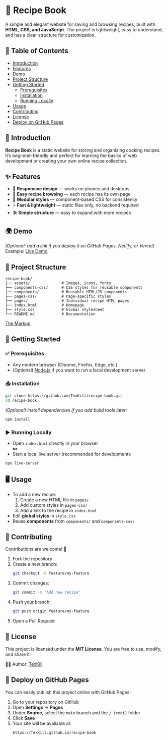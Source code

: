 # 🍲 Recipe Book
A simple and elegant website for saving and browsing recipes, built with **HTML, CSS, and JavaScript**. The project is lightweight, easy to understand, and has a clear structure for customization.

## 📖 Table of Contents
- [Introduction](#introduction)
- [Features](#features)
- [Demo](#demo)
- [Project Structure](#project-structure)
- [Getting Started](#getting-started)
  - [Prerequisites](#prerequisites)
  - [Installation](#installation)
  - [Running Locally](#running-locally)
- [Usage](#usage)
- [Contributing](#contributing)
- [License](#license)
- [Deploy on GitHub Pages](#deploy-on-github-pages)

## 🔎 Introduction
**Recipe Book** is a static website for storing and organizing cooking recipes. It’s beginner-friendly and perfect for learning the basics of web development or creating your own online recipe collection.

## ✨ Features
- 📱 **Responsive design** — works on phones and desktops  
- 🍴 **Easy recipe browsing** — each recipe has its own page  
- 🎨 **Modular styles** — component-based CSS for consistency  
- ⚡ **Fast & lightweight** — static files only, no backend required  
- 🛠️ **Simple structure** — easy to expand with more recipes

## 🌍 Demo
*(Optional: add a link if you deploy it on GitHub Pages, Netlify, or Vercel)*  
Example: [Live Demo](https://texkill.github.io/recipe-book)

## 📂 Project Structure
```text
recipe-book/
├── assets/              # Images, icons, fonts
├── components-css/      # CSS styles for reusable components
├── components/          # Reusable HTML/JS components
├── pages-css/           # Page-specific styles
├── pages/               # Individual recipe HTML pages
├── index.html           # Homepage
├── style.css            # Global stylesheet
└── README.md            # Documentation
```
[The Markup](https://www.figma.com/design/XEpPYOTStdhn6rpfVGqv9q/Web-recipe-book--Community-?node-id=153-4483&t=KRmGjVWzhcfTL1rD-0)

## 🚀 Getting Started

### ✅ Prerequisites
- Any modern browser (Chrome, Firefox, Edge, etc.)  
- (Optional) [Node.js](https://nodejs.org/) if you want to run a local development server

### 📥 Installation
```bash
git clone https://github.com/TexKill/recipe-book.git
cd recipe-book
```
*(Optional) Install dependencies if you add build tools later:*
```bash
npm install
```

### ▶️ Running Locally
- Open `index.html` directly in your browser  
**or**  
- Start a local live server (recommended for development):
```bash
npx live-server
```

## 🖥️ Usage
- To add a new recipe:  
  1. Create a new HTML file in `pages/`  
  2. Add custom styles in `pages-css/`  
  3. Add a link to the recipe in `index.html`  
- Edit **global styles** in `style.css`  
- Reuse **components** from `components/` and `components-css/`

## 🤝 Contributing
Contributions are welcome! 🎉  
1. Fork the repository  
2. Create a new branch:
   ```bash
   git checkout -b feature/my-feature
   ```
3. Commit changes:
   ```bash
   git commit -m "Add new recipe"
   ```
4. Push your branch:
   ```bash
   git push origin feature/my-feature
   ```
5. Open a Pull Request

## 📜 License
This project is licensed under the **MIT License**. You are free to use, modify, and share it.

👨‍💻 Author: [TexKill](https://github.com/TexKill)

## 🚀 Deploy on GitHub Pages
You can easily publish this project online with GitHub Pages:

1. Go to your repository on GitHub  
2. Open **Settings** → **Pages**  
3. Under **Source**, select the `main` branch and the `/ (root)` folder  
4. Click **Save**  
5. Your site will be available at:
   ```
   https://TexKill.github.io/recipe-book
   ```
   
